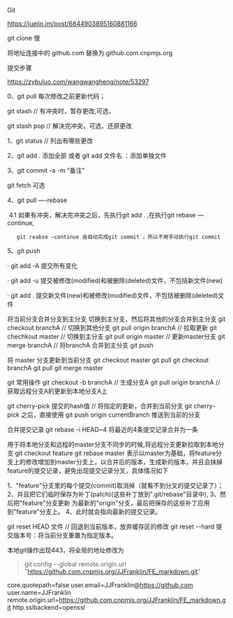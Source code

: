 Git 

https://juejin.im/post/6844903895160881166

git clone 慢

将地址连接中的 github.com 替换为 github.com.cnpmjs.org

提交步骤

https://zybuluo.com/wangwangheng/note/53297

0、git pull 每次修改之前更新代码；

git stash // 有冲突时，暂存更改,可选，

git stash pop // 解决完冲突，可选，还原更改

1、git status // 列出有哪些更改

2、git add . 添加全部 或者 git add 文件名 ：添加单独文件

3、git commit -a -m “备注”

git fetch 可选

4、git pull —-rebase

​	4.1 如果有冲突，解决完冲突之后，先执行git add . ,在执行git rebase —continue,

   	   git reabse —continue 会自动完成git commit ，所以不用手动执行git commit 

5、git push 

· git add -A  提交所有变化

· git add -u  提交被修改(modified)和被删除(deleted)文件，不包括新文件(new)

· git add .  提交新文件(new)和被修改(modified)文件，不包括被删除(deleted)文件

将当前分支合并分支到主分支
切换到主分支，然后将其他的分支合并到主分支
git checkout branchA // 切换到其他分支
git pull origin branchA // 拉取更新
git chechkout master // 切换到主分支
git pull origin master // 更新master分支
git merge branchA // 将branchA 合并到主分支
git push 

将 master 分支更新到当前分支
git checkout master
git pull
git checkout branchA
git pull
git merge master

git 常用操作
git checkout -b branchA // 生成分支A
git pull origin branchA // 获取远程分支A的更新到本地分支A上

git cherry-pick 提交的hash值 // 将指定的更新，合并到当前分支
git cherry-pick 之后，直接使用 git push origin currentBranch 推送到当前的分支

合并提交记录
git rebase -i HEAD~4 将最近的4条提交记录合并为一条

用于将本地分支和远程的master分支不同步的时候,将远程分支更新拉取到本地分支
git checkout feature
git rebase master 表示以master为基础，将feature分支上的修改增加到master分支上，以合并后的版本，生成新的版本，并且会抹掉
feature的提交记录，避免出现提交记录分叉，具体情况如下

1、"feature"分支里的每个提交(commit)取消掉（就看不到分叉的提交记录了）；
2、并且把它们临时保存为补丁(patch)(这些补丁放到".git/rebase"目录中),
3、然后把"feature"分支更新 为最新的"origin"分支，最后把保存的这些补丁应用到"feature"分支上。
4、此时就会指向最新的提交记录。

git reset HEAD 文件 // 回退到当前版本，放弃缓存区的修改
git reset --hard 提交版本号：将当前分支重置为指定版本。

本地git操作出现443，将全局的地址修改为
>  git config --global remote.origin.url "https://github.com.cnpmjs.org/JJFranklin/FE_markdown.git"


core.quotepath=false
user.email=JJFranklin@https://github.com
user.name=JJFranklin
remote.origin.url=https://github.com.cnpmjs.org/JJFranklin/FE_markdown.git
http.sslbackend=openssl



